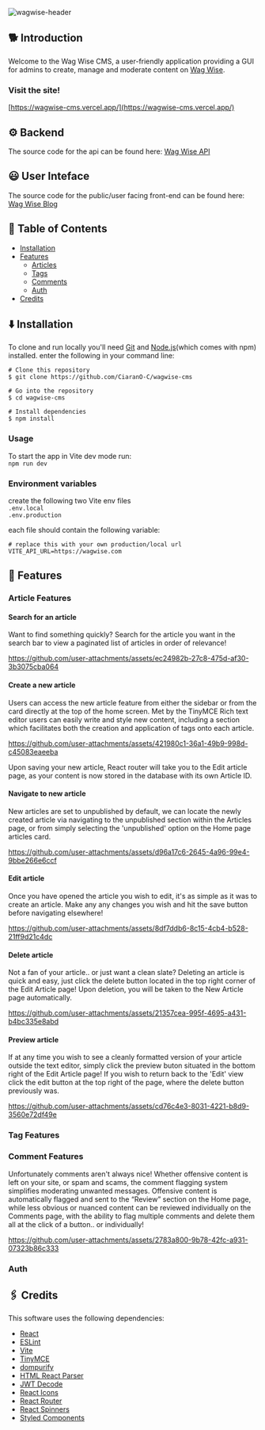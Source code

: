 
![wagwise-header](https://github.com/user-attachments/assets/e4ce0f7b-504b-41d1-bda9-2923cc5d477e)


## 🐕 Introduction
Welcome to the Wag Wise CMS, a user-friendly application providing a GUI for admins to create, manage and moderate content on [Wag Wise](https://wagwise-blog.vercel.app/).

### Visit the site!
[https://wagwise-cms.vercel.app/](https://wagwise-cms.vercel.app/)
## ⚙️ Backend
The source code for the api can be found here: [Wag Wise API](https://github.com/CiaranO-C/WagWise)
## 😃 User Inteface
The source code for the public/user facing front-end can be found here: [Wag Wise Blog](https://github.com/CiaranO-C/wagwise-blog)
## 📖 Table of Contents
- [Installation](#%EF%B8%8F-installation)
- [Features](#-features)
    - [Articles](#article-features)
    - [Tags](#tag-features)
    - [Comments](#comment-features) 
    - [Auth](#auth)
- [Credits](#%EF%B8%8F-credits)     
## ⬇️ Installation
To clone and run locally you'll need [Git](https://git-scm.com) and [Node.js](https://nodejs.org/en/download/package-manager)(which comes with npm) installed.
enter the following in your command line:
```
# Clone this repository
$ git clone https://github.com/CiaranO-C/wagwise-cms

# Go into the repository
$ cd wagwise-cms

# Install dependencies
$ npm install
```

### Usage  
To start the app in Vite dev mode run:  
`npm run dev`  

### Environment variables  
create the following two Vite env files  
`.env.local`  
`.env.production`  

each file should contain the following variable:   
```
# replace this with your own production/local url
VITE_API_URL=https://wagwise.com
```
## 🔎 Features
### Article Features
#### Search for an article
Want to find something quickly? Search for the article you want in the search bar to view a paginated list of articles in order of relevance!

https://github.com/user-attachments/assets/ec24982b-27c8-475d-af30-3b3075cba064

#### Create a new article
Users can access the new article feature from either the sidebar or from the card directly at the top of the home screen. Met by the TinyMCE Rich text editor users can easily write and style new content, including a section which facilitates both the creation and application of tags onto each article.

https://github.com/user-attachments/assets/421980c1-36a1-49b9-998d-c45083eaeeba  

Upon saving your new article, React router will take you to the Edit article page, as your content is now stored in the database with its own Article ID.  

#### Navigate to new article
New articles are set to unpublished by default, we can locate the newly created article via navigating to the unpublished section within the Articles page, or from simply selecting the 'unpublished' option on the Home page articles card.

https://github.com/user-attachments/assets/d96a17c6-2645-4a96-99e4-9bbe266e6ccf

#### Edit article
Once you have opened the article you wish to edit, it's as simple as it was to create an article. Make any any changes you wish and hit the save button before navigating elsewhere!  

https://github.com/user-attachments/assets/8df7ddb6-8c15-4cb4-b528-21ff9d21c4dc

#### Delete article
Not a fan of your article.. or just want a clean slate? Deleting an article is quick and easy, just click the delete button located in the top right corner of the Edit Article page! Upon deletion, you will be taken to the New Article page automatically.

https://github.com/user-attachments/assets/21357cea-995f-4695-a431-b4bc335e8abd

#### Preview article
If at any time you wish to see a cleanly formatted version of your article outside the text editor, simply click the preview buton situated in the bottom right of the Edit Article page! If you wish to return back to the 'Edit' view click the edit button at the top right of the page, where the delete button previously was.

https://github.com/user-attachments/assets/cd76c4e3-8031-4221-b8d9-3560e72df49e

### Tag Features 








### Comment Features
Unfortunately comments aren't always nice! Whether offensive content is left on your site, or spam and scams, the comment flagging system simplifies moderating unwanted messages. Offensive content is automatically flagged and sent to the “Review” section on the Home page, while less obvious or nuanced content can be reviewed individually on the Comments page, with the ability to flag multiple comments and delete them all at the click of a button.. or individually!

https://github.com/user-attachments/assets/2783a800-9b78-42fc-a931-07323b86c333

### Auth

## 🖇️ Credits
This software uses the following dependencies:
- [React](https://react.dev)
- [ESLint](https://eslint.org)
- [Vite](https://vite.dev)
- [TinyMCE](https://www.tiny.cloud/)
- [dompurify](https://github.com/cure53/DOMPurify)
- [HTML React Parser](https://github.com/remarkablemark/html-react-parser#readme)
- [JWT Decode](https://github.com/auth0/jwt-decode#readme)
- [React Icons](https://react-icons.github.io/react-icons/)
- [React Router](https://reactrouter.com/en/main)
- [React Spinners](https://www.davidhu.io/react-spinners/)
- [Styled Components](https://styled-components.com)
